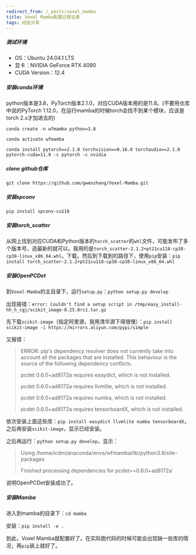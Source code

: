 ```yaml
---
redirect_from: /_posts/voxel_mamba
title: Voxel Mamba配置过程记录
tags: 经验分享
---
```



##### 测试环境

- OS：Ubuntu 24.04.1 LTS
- 显卡：NVIDIA GeForce RTX 4090
- CUDA Version：12.4

##### 安装conda环境

python版本是3.8，PyTorch版本2.1.0，对应CUDA版本用的是11.8。(不要用仓库中说的PyTorch 1.12.0，在运行mamba的时候torch会找不到某个模块，应该是torch 2.x才加进去的)

`conda create -n wfmamba python=3.8`

`conda activate wfmamba`

`conda install pytorch==2.1.0 torchvision==0.16.0 torchaudio==2.1.0 pytorch-cuda=11.8 -c pytorch -c nvidia`

##### clone github仓库

`git clone https://github.com/gwenzhang/Voxel-Mamba.git`

##### 安装spconv

`pip install spconv-cu118`

##### 安装torch_scatter

从网上找到对应CUDA和Python版本的`torch_scatter`的`whl`文件，可能发布了多个版本号，选最新的就可以。我用的是`torch_scatter-2.1.2+pt21cu118-cp38-cp38-linux_x86_64.whl`。下载，然后到下载到的路径下，使用`pip`安装：`pip install torch_scatter-2.1.2+pt21cu118-cp38-cp38-linux_x86_64.whl`

##### 安装OpenPCDet

到`Voxel-Mamba`的主目录下，运行`setup.py`：`python setup.py develop`

出现报错：`error: Couldn't find a setup script in /tmp/easy_install-hh_h_cgj/scikit_image-0.25.0rc1.tar.gz`

先下载`scikit-image`（指定阿里源，我用清华源下得很慢）：`pip install scikit-image -i https://mirrors.aliyun.com/pypi/simple`

又报错：

> ERROR: pip's dependency resolver does not currently take into account all the packages that are installed. This behaviour is the source of the following dependency conflicts.
> 
> pcdet 0.6.0+ad8172a requires easydict, which is not installed.
> 
> pcdet 0.6.0+ad8172a requires llvmlite, which is not installed.
> 
> pcdet 0.6.0+ad8172a requires numba, which is not installed.
> 
> pcdet 0.6.0+ad8172a requires tensorboardX, which is not installed.

依次安装上面这些库：`pip install easydict llvmlite numba tensorboardX`，之后再安装`scikit-image`，显示已经安装。

之后再运行：`python setup.py develop`，显示：

> Using /home/icdm/anaconda/envs/wfmamba/lib/python3.8/site-packages
> 
> Finished processing dependencies for pcdet==0.6.0+ad8172a`

说明OpenPCDet安装成功了。

##### 安装Mamba

进入到mamba的目录下：`cd mamba`

安装：`pip install -e .`

到此，Voxel Mamba就配置好了。在实际跑代码的时候可能会出现缺一些库的情况，再`pip`装上就好了。
